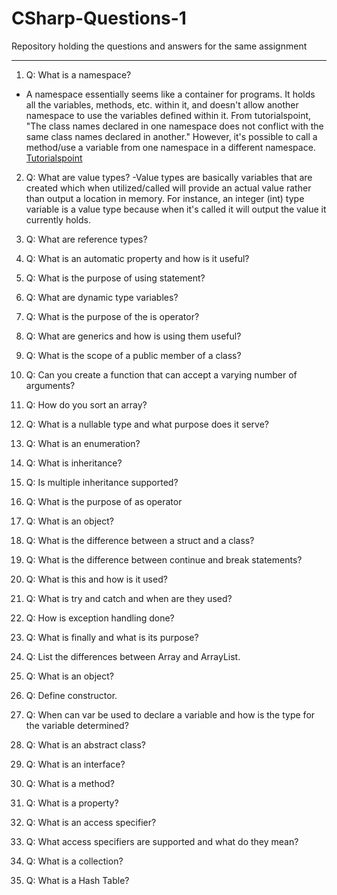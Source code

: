 # CSharp-Questions-1
Repository holding the questions and answers for the same assignment
***

1. Q: What is a namespace?
- A namespace essentially seems like a container for programs. It holds all the variables, methods, etc. within it, and doesn't allow another namespace to use the variables defined within it. From tutorialspoint, "The class names declared in one namespace does not conflict with the same class names declared in another." However, it's possible to call a method/use a variable from one namespace in a different namespace.
    [Tutorialspoint](https://www.tutorialspoint.com/csharp/csharp_namespaces.htm "Tutorialspoint - Namespaces")
2. Q: What are value types?
-Value types are basically variables that are created which when utilized/called will provide an actual value rather than output a location in memory. For instance, an integer (int) type variable is a value type because when it's called it will output the value it currently holds.
    
3. Q: What are reference types?
4. Q: What is an automatic property and how is it useful?
5. Q: What is the purpose of using statement?
6. Q: What are dynamic type variables?
7. Q: What is the purpose of the is operator?
8. Q: What are generics and how is using them useful?
9. Q: What is the scope of a public member of a class?
10. Q: Can you create a function that can accept a varying number of arguments?
11. Q: How do you sort an array?
12. Q: What is a nullable type and what purpose does it serve?
13. Q: What is an enumeration?
14. Q: What is inheritance?
15. Q: Is multiple inheritance supported?
16. Q: What is the purpose of as operator
17. Q: What is an object?
18. Q: What is the difference between a struct and a class?
19. Q: What is the difference between continue and break statements?
20. Q: What is this and how is it used?
21. Q: What is try and catch and when are they used?
22. Q: How is exception handling done?
23. Q: What is finally and what is its purpose?
24. Q: List the differences between Array and ArrayList.
25. Q: What is an object?
26. Q: Define constructor.
27. Q: When can var be used to declare a variable and how is the type for the variable determined?
28. Q: What is an abstract class?
29. Q: What is an interface?
30. Q: What is a method?
31. Q: What is a property?
32. Q: What is an access specifier?
33. Q: What access specifiers are supported and what do they mean?
34. Q: What is a collection?
35. Q: What is a Hash Table?
